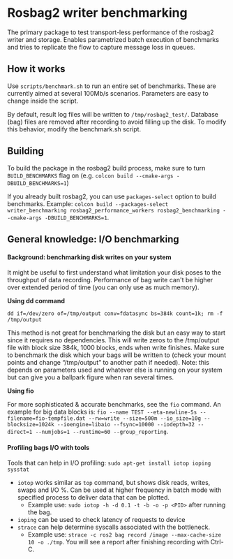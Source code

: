 # Rosbag2 writer benchmarking

The primary package to test transport-less performance of the rosbag2 writer and storage. Enables parametrized batch execution of benchmarks and tries to replicate the flow to capture message loss in queues.

## How it works

Use `scripts/benchmark.sh` to run an entire set of benchmarks. These are currently aimed at several 100Mb/s scenarios. Parameters are easy to change
inside the script.

By default, result log files will be written to `/tmp/rosbag2_test/`. Database (bag) files are removed after recording to avoid filling up the disk. To modify this behavior, modify the benchmark.sh script.

## Building

To build the package in the rosbag2 build process, make sure to turn `BUILD_BENCHMARKS` flag on (e.g. `colcon build --cmake-args -DBUILD_BENCHMARKS=1`)

If you already built rosbag2, you can use `packages-select` option to build benchmarks. Example: `colcon build --packages-select writer_benchmarking rosbag2_performance_workers rosbag2_benchmarking --cmake-args -DBUILD_BENCHMARKS=1`.

## General knowledge: I/O benchmarking

#### Background: benchmarking disk writes on your system

It might be useful to first understand what limitation your disk poses to the throughput of data recording. Performance of bag write can't be higher over extended period of time (you can only use as much memory).

**Using dd command**

`dd if=/dev/zero of=/tmp/output conv=fdatasync bs=384k count=1k; rm -f /tmp/output`

This method is not great for benchmarking the disk but an easy way to start since it requires no dependencies.
This will write zeros to the /tmp/output file with block size 384k, 1000 blocks, ends when write finishes. Make sure to benchmark the disk which your bags will be written to (check your mount points and change “/tmp/output” to another path if needed).
Note: this depends on parameters used and whatever else is running on your system but can give you a ballpark figure when ran several times.

**Using fio**

For more sophisticated & accurate benchmarks, see the `fio` command. An example for big data blocks is: `fio --name TEST --eta-newline-5s --filename=fio-tempfile.dat --rw=write --size=500m --io_size=10g --blocksize=1024k --ioengine=libaio --fsync=10000 --iodepth=32 --direct=1 --numjobs=1 --runtime=60 --group_reporting`.

#### Profiling bags I/O with tools

Tools that can help in I/O profiling: `sudo apt-get install iotop ioping sysstat`
* `iotop` works similar as `top` command, but shows disk reads, writes, swaps and I/O %. Can be used at higher frequency in batch mode with specified process to deliver data that can be plotted.
  *  Example use: `sudo iotop -h -d 0.1 -t -b -o -p <PID>` after running the bag.  
* `ioping` can be used to check latency of requests to device
* `strace` can help determine syscalls associated with the bottleneck.
  *  Example use: `strace -c ros2 bag record /image --max-cache-size 10 -o ./tmp`. You will see a report after finishing recording with Ctrl-C.
